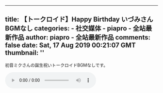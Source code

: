 
---
title: 【トークロイド】Happy Birthday いづみさん　BGMなし
categories: 
    - 社交媒体
    - piapro - 全站最新作品
author: piapro - 全站最新作品
comments: false
date: Sat, 17 Aug 2019 00:21:07 GMT
thumbnail: ''
---

<div>   
<p class="cd_dtl_cap">初音ミクさんの誕生祝いトークロイドBGMなしです。</p><audio src="https://cdn.piapro.jp/mp3_a/fc/fc4695kyyso0dydt_20190817002107_audition.mp3" controls loop></audio>  
</div>
            